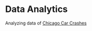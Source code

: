 # Data Analytics
Analyzing data of [Chicago Car Crashes](https://www.kaggle.com/datasets/anoopjohny/traffic-crashes-crashes)
